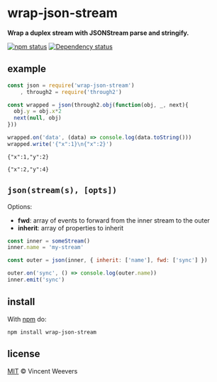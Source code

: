 # wrap-json-stream

**Wrap a duplex stream with JSONStream parse and stringify.**

[![npm status](http://img.shields.io/npm/v/wrap-json-stream.svg?style=flat-square)](https://www.npmjs.org/package/wrap-json-stream) [![Dependency status](https://img.shields.io/david/vweevers/wrap-json-stream.svg?style=flat-square)](https://david-dm.org/vweevers/wrap-json-stream)

## example

```js
const json = require('wrap-json-stream')
    , through2 = require('through2')

const wrapped = json(through2.obj(function(obj, _, next){
  obj.y = obj.x*2
  next(null, obj)
}))

wrapped.on('data', (data) => console.log(data.toString()))
wrapped.write('{"x":1}\n{"x":2}')
```

```
{"x":1,"y":2}

{"x":2,"y":4}
```

## `json(stream(s), [opts])`

Options:

- **fwd**: array of events to forward from the inner stream to the outer
- **inherit**: array of properties to inherit

```js
const inner = someStream()
inner.name = 'my-stream'

const outer = json(inner, { inherit: ['name'], fwd: ['sync'] })

outer.on('sync', () => console.log(outer.name))
inner.emit('sync')
```

## install

With [npm](https://npmjs.org) do:

```
npm install wrap-json-stream
```

## license

[MIT](http://opensource.org/licenses/MIT) © Vincent Weevers
